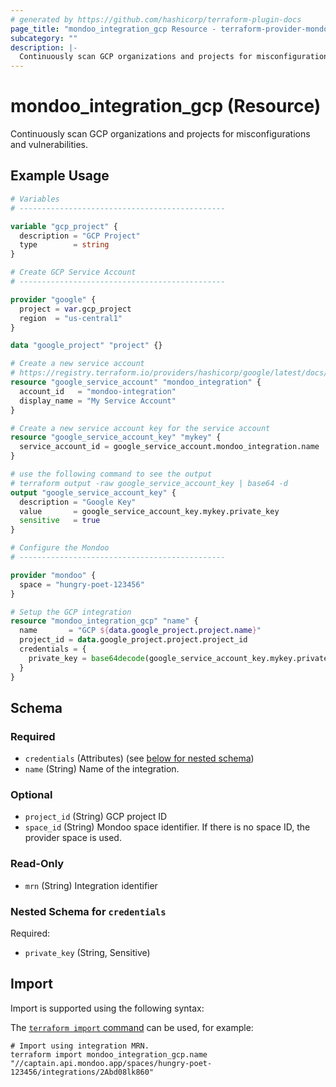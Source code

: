 ```yaml
---
# generated by https://github.com/hashicorp/terraform-plugin-docs
page_title: "mondoo_integration_gcp Resource - terraform-provider-mondoo"
subcategory: ""
description: |-
  Continuously scan GCP organizations and projects for misconfigurations and vulnerabilities.
---
```


# mondoo_integration_gcp (Resource)

Continuously scan GCP organizations and projects for misconfigurations and vulnerabilities.

## Example Usage

```terraform
# Variables
# ----------------------------------------------

variable "gcp_project" {
  description = "GCP Project"
  type        = string
}

# Create GCP Service Account
# ----------------------------------------------

provider "google" {
  project = var.gcp_project
  region  = "us-central1"
}

data "google_project" "project" {}

# Create a new service account
# https://registry.terraform.io/providers/hashicorp/google/latest/docs/resources/google_service_account_key
resource "google_service_account" "mondoo_integration" {
  account_id   = "mondoo-integration"
  display_name = "My Service Account"
}

# Create a new service account key for the service account
resource "google_service_account_key" "mykey" {
  service_account_id = google_service_account.mondoo_integration.name
}

# use the following command to see the output
# terraform output -raw google_service_account_key | base64 -d
output "google_service_account_key" {
  description = "Google Key"
  value       = google_service_account_key.mykey.private_key
  sensitive   = true
}

# Configure the Mondoo
# ----------------------------------------------

provider "mondoo" {
  space = "hungry-poet-123456"
}

# Setup the GCP integration
resource "mondoo_integration_gcp" "name" {
  name       = "GCP ${data.google_project.project.name}"
  project_id = data.google_project.project.project_id
  credentials = {
    private_key = base64decode(google_service_account_key.mykey.private_key)
  }
}
```

<!-- schema generated by tfplugindocs -->
## Schema

### Required

- `credentials` (Attributes) (see [below for nested schema](#nestedatt--credentials))
- `name` (String) Name of the integration.

### Optional

- `project_id` (String) GCP project ID
- `space_id` (String) Mondoo space identifier. If there is no space ID, the provider space is used.

### Read-Only

- `mrn` (String) Integration identifier

<a id="nestedatt--credentials"></a>
### Nested Schema for `credentials`

Required:

- `private_key` (String, Sensitive)

## Import

Import is supported using the following syntax:

The [`terraform import` command](https://developer.hashicorp.com/terraform/cli/commands/import) can be used, for example:

```shell
# Import using integration MRN.
terraform import mondoo_integration_gcp.name "//captain.api.mondoo.app/spaces/hungry-poet-123456/integrations/2Abd08lk860"
```
